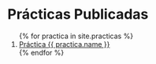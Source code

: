 <h1>Prácticas Publicadas</h1>

<ol>
{% for practica in site.practicas %}
<li>  <a href="{{ practica.url }}">Práctica {{ practica.name }}</a></li>
{% endfor %}
</ol>